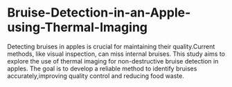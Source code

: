 # Bruise-Detection-in-an-Apple-using-Thermal-Imaging
Detecting bruises in apples is crucial for maintaining their quality.Current methods, like visual inspection, can miss internal bruises. This study aims to explore the use of  thermal imaging for non-destructive bruise detection in apples. The goal is to develop a reliable method to identify bruises accurately,improving quality control and reducing food waste.

